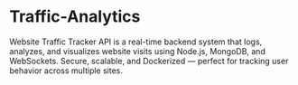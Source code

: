 # Traffic-Analytics
Website Traffic Tracker API is a real-time backend system that logs, analyzes, and visualizes website visits using Node.js, MongoDB, and WebSockets. Secure, scalable, and Dockerized — perfect for tracking user behavior across multiple sites.
